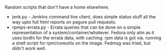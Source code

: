  Random scripts that don't have a home elsewhere.

 * jenk.py - Jenkins command line client, does simple status stuff all the way upto full html reports on pagure pull requests.
 * rpmps-errata.py - Errata queries that can be done on a simple representation of a system/container/whatever. Fedora only atm as it uses bodhi for the errata data, with caching. rpm data is got via. running a shell script for rpm/coreutils on the image. Fedmsg was tried, but didn't work well.
